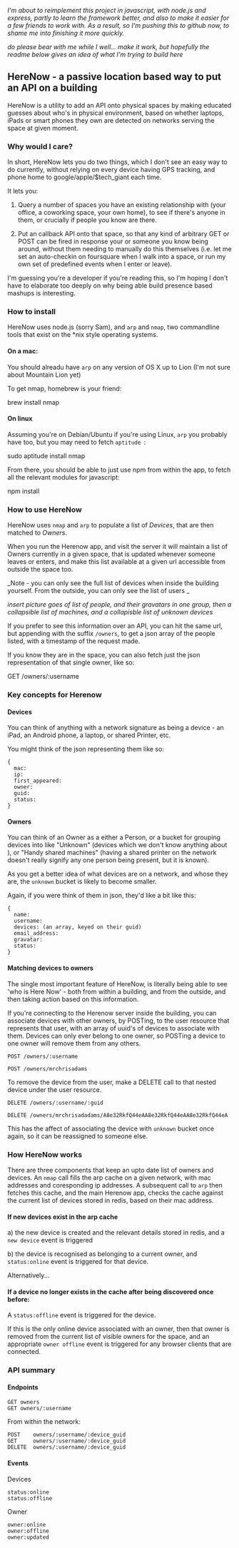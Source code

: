 _I'm about to reimplement this project in javascript, with node.js and express, partly to learn the framework better, and also to make it easier for a few friends to work with. As a result, so I'm pushing this to github now, to shame me into finishing it more quickly._

_do please bear with me while I well… make it work, but hopefully the readme below gives an idea of what I'm trying to build here_

## HereNow - a passive location based way to put an API on a building

HereNow is a utility to add an API onto physical spaces by making
educated guesses about who's in physical environment, based on whether
laptops, iPads or smart phones they own are detected on networks serving
the space at given moment.

### Why would I care?

In short, HereNow lets you do two things, which I don't see an easy way to do currently, without relying on every device having GPS tracking, and phone home to google/apple/$tech_giant each time.

It lets you:

1) Query a number of spaces you have an existing relationship with (your office, a coworking space, your own home), to see if there's anyone in them, or crucially if people you know are there.

2) Put an callback API onto that space, so that any kind of arbitrary GET or POST can be fired in response your or someone you know being around, without them needing to manually do this themselves (i.e. let me set an auto-checkin on foursquare when I walk into a space, or run my own set of predefined events when I enter or leave). 

I'm guessing you're a developer if you're reading this, so I'm hoping I don't have to elaborate too deeply on why being able build presence based mashups is interesting.

### How to install

HereNow uses node.js (sorry Sam), and `arp` and `nmap`, two commandline tools that exist on the *nix style operating systems.

#### On a mac:

You should alreadu have `arp` on any version of OS X up to Lion (I'm not sure about Mountain Lion yet)

To get nmap, homebrew is your friend:

  brew install nmap

#### On linux

Assuming you're on Debian/Ubuntu if you're using Linux, `arp` you probably have too, but you may need to fetch `aptitude `:

  sudo aptitude install nmap

From there, you should be able to just use npm from within the app, to fetch all the relevant modules for javascript:

  npm install


### How to use HereNow

HereNow uses `nmap` and `arp` to populate a list of _Devices_, that are then matched to _Owners_.

When you run the Herenow app, and visit the server it will maintain a list of Owners currently in a given space, that is updated whenever someone leaves or enters, and make this list available at a given url accessible from outside the space too.

_Note - you can only see the full list of devices when inside the building yourself. From the outside, you can only see the list of users _

_insert picture goes of list of people, and their gravatars in one group, then a collapsible list of machines, and a collapisble list of unknown devices_

If you prefer to see this information over an API, you can hit the same url, but appending with the suffix `/owners`, to get a json array of the people listed, with a timestamp of the request made.

If you know they are in the space, you can also fetch just the json representation of that single owner, like so:

GET /owners/:username



### Key concepts for Herenow

#### Devices

You can think of anything with a network signature as being a device - an iPad, an Android phone, a laptop, or shared Printer, etc.

You might think of the json representing them like so:

    { 
      mac:
      ip:
      first_appeared:
      owner:
      guid:
      status:
    }

#### Owners

You can think of an Owner as a either a Person, or a bucket for grouping devices into like "Unknown" (devices which we don't know anything about ), or "Handy shared machines" (having a shared printer on the network doesn't really signify any one person being present, but it is known).

As you get a better idea of what devices are on a network, and whose they are, the `unknown` bucket is likely to become smaller.

Again, if you were think of them in json, they'd like a bit like this:

    {
      name:
      username:
      devices: (an array, keyed on their guid)
      email_address:
      gravatar:
      status:
    }

#### Matching devices to owners 

The single most important feature of HereNow, is literally being able to see 'who is Here Now' - both from within a building, and from the outside, and then taking action based on this information.

If you're connecting to the Herenow server inside the building, you can associate devices with other owners, by POSTing, to the user resource that represents that user, with an array of uuid's of devices to associate with them. Devices can only ever belong to one owner, so POSTing a device to one owner will remove them from any others.

    POST /owners/:username

    POST /owners/mrchrisadams

To remove the device from the user, make a DELETE call to that nested device under the user resource.

    DELETE /owners/:username/:guid

    DELETE /owners/mrchrisadadams/A8e32RkfQ44eAA8e32RkfQ44eAA8e32RkfQ44eA

This has the affect of associating the device with `unknown` bucket once again, so it can be reassigned to someone else.



### How HereNow works

There are three components that keep an upto date list of owners and devices. An `nmap` call fills the arp cache on a given network, with mac addresses and coresponding ip addresses. A subsequent call to `arp` then fetches this cache, and the main Herenow app, checks the cache against the current list of devices stored in redis, based on their mac address.

#### If new devices exist in the arp cache

a) the new device is created and the relevant details stored in redis, and a `new device` event is triggered

b) the device is recognised as belonging to a current owner, and `status:online` event is triggered for that device.

Alternatively…

#### If a device no longer exists in the cache after being discovered once before:

A `status:offline` event is triggered for the device. 

If this is the only online device associated with an owner, then that owner is removed from the current list of visible owners for the space, and an appropriate `owner offline` event is triggered for any browser clients that are connected.

### API summary

#### Endpoints

    GET owners
    GET owners/:username

From within the network:

    POST    owners/:username/:device_guid
    GET     owners/:username/:device_guid
    DELETE  owners/:username/:device_guid

#### Events

Devices

    status:online
    status:offline

Owner

    owner:online
    owner:offline
    owner:updated